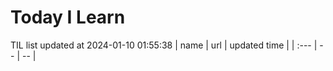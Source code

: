 # Today I Learn 
TIL list updated at 2024-01-10 01:55:38
| name | url | updated time |
| :--- | -- | -- |
